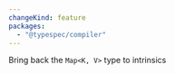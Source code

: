 ```yaml
---
changeKind: feature
packages:
  - "@typespec/compiler"
---
```


Bring back the `Map<K, V>` type to intrinsics